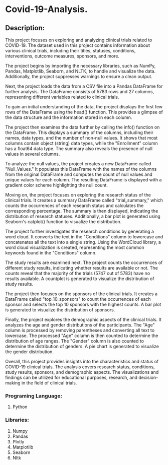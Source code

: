 # Covid-19-Analysis.

## Description: 

This project focuses on exploring and analyzing clinical trials related to COVID-19. The dataset used in this project contains information about various clinical trials, including their titles, statuses, conditions, interventions, outcome measures, sponsors, and more.

The project begins by importing the necessary libraries, such as NumPy, Pandas, Matplotlib, Seaborn, and NLTK, to handle and visualize the data. Additionally, the project suppresses warnings to ensure a clean output.

Next, the project loads the data from a CSV file into a Pandas DataFrame for further analysis. The DataFrame consists of 5783 rows and 27 columns, representing different variables related to clinical trials.

To gain an initial understanding of the data, the project displays the first few rows of the DataFrame using the head() function. This provides a glimpse of the data structure and the information stored in each column.

The project then examines the data further by calling the info() function on the DataFrame. This displays a summary of the columns, including their names, data types, and the number of non-null values. It shows that most columns contain object (string) data types, while the "Enrollment" column has a float64 data type. The summary also reveals the presence of null values in several columns.

To analyze the null values, the project creates a new DataFrame called "Null_Values." It populates this DataFrame with the names of the columns from the original DataFrame and computes the count of null values and unique values for each column. The resulting DataFrame is displayed with a gradient color scheme highlighting the null count.

Moving on, the project focuses on exploring the research status of the clinical trials. It creates a summary DataFrame called "trial_summary," which counts the occurrences of each research status and calculates the corresponding percentage. The summary is then displayed, indicating the distribution of research statuses. Additionally, a bar plot is generated using Seaborn's catplot() function to visualize the distribution.

The project further investigates the research conditions by generating a word cloud. It converts the text in the "Conditions" column to lowercase and concatenates all the text into a single string. Using the WordCloud library, a word cloud visualization is created, representing the most common keywords found in the "Conditions" column.

The study results are examined next. The project counts the occurrences of different study results, indicating whether results are available or not. The counts reveal that the majority of the trials (5747 out of 5783) have no results available. A countplot is generated to visualize the distribution of study results.

The project then focuses on the sponsors of the clinical trials. It creates a DataFrame called "top_10_sponsors" to count the occurrences of each sponsor and selects the top 10 sponsors with the highest counts. A bar plot is generated to visualize the distribution of sponsors.

Finally, the project explores the demographic aspects of the clinical trials. It analyzes the age and gender distributions of the participants. The "Age" column is processed by removing parentheses and converting all text to lowercase. The processed "Age" column is then counted to determine the distribution of age ranges. The "Gender" column is also counted to determine the distribution of genders. A pie chart is generated to visualize the gender distribution.

Overall, this project provides insights into the characteristics and status of COVID-19 clinical trials. The analysis covers research status, conditions, study results, sponsors, and demographic aspects. The visualizations and findings can be utilized for educational purposes, research, and decision-making in the field of clinical trials.

### Programing Language: 
1. Python

### Libraries:
1. Numpy
2. Pandas
3. Plotly
4. Matplotlib
5. Seaborn
6. Nltk
